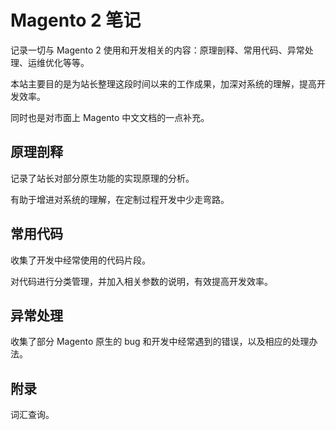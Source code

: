 # Magento 2 笔记

记录一切与 Magento 2 使用和开发相关的内容：原理剖释、常用代码、异常处理、运维优化等等。

本站主要目的是为站长整理这段时间以来的工作成果，加深对系统的理解，提高开发效率。

同时也是对市面上 Magento 中文文档的一点补充。



## 原理剖释

记录了站长对部分原生功能的实现原理的分析。

有助于增进对系统的理解，在定制过程开发中少走弯路。


## 常用代码

收集了开发中经常使用的代码片段。

对代码进行分类管理，并加入相关参数的说明，有效提高开发效率。


## 异常处理

收集了部分 Magento 原生的 bug 和开发中经常遇到的错误，以及相应的处理办法。


## 附录

词汇查询。

